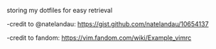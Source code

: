 storing my dotfiles for easy retrieval

-credit to @natelandau: https://gist.github.com/natelandau/10654137

-credit to fandom: https://vim.fandom.com/wiki/Example_vimrc
